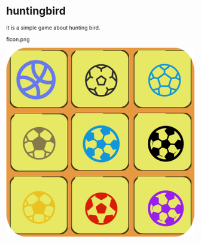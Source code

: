 # huntingbird
it is a simple game about hunting bird.


ficon.png

![logo](https://github.com/wentongdeng/huntingbird/blob/master/ficon.png?raw=true)
